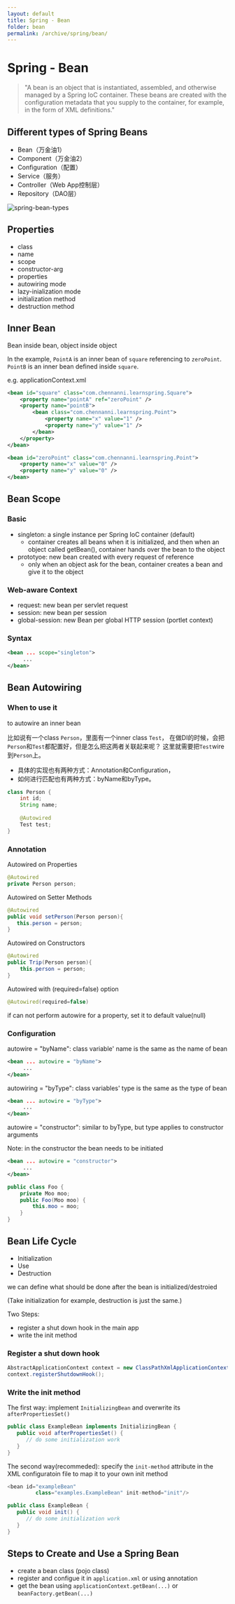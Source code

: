 ```yaml
---
layout: default
title: Spring - Bean
folder: bean
permalink: /archive/spring/bean/
---
```


# Spring - Bean

> "A bean is an object that is instantiated, assembled, and otherwise managed by a Spring IoC container. 
These beans are created with the configuration metadata that you supply to the container, for example, in the form of XML definitions."

## Different types of Spring Beans

- Bean（万金油1）
- Component（万金油2）
- Configuration（配置）
- Service（服务）
- Controller（Web App控制层）
- Repository（DAO层）

![spring-bean-types](img/spring-bean-types.png)

## Properties

- class
- name
- scope
- constructor-arg
- properties
- autowiring mode
- lazy-inialization mode
- initialization method
- destruction method

## Inner Bean

Bean inside bean, object inside object

In the example, `PointA` is an inner bean of `square` referencing to `zeroPoint`. 
`PointB` is an inner bean defined inside `square`.

e.g. applicationContext.xml

~~~ xml
<bean id="square" class="com.chennanni.learnspring.Square">
	<property name="pointA" ref="zeroPoint" />
	<property name="pointB">
		<bean class="com.chennanni.learnspring.Point">
			<property name="x" value="1" />
			<property name="y" value="1" />
		</bean>
	</property>
</bean>

<bean id="zeroPoint" class="com.chennanni.learnspring.Point">
	<property name="x" value="0" />
	<property name="y" value="0" />
</bean>
~~~

## Bean Scope

### Basic

- singleton: a single instance per Spring IoC container (default)
  - container creates all beans when it is initialized, and then when an object called getBean(), container hands over the bean to the object
- prototyoe: new bean created with every request of reference
  - only when an object ask for the bean, container creates a bean and give it to the object

### Web-aware Context

- request: new bean per servlet request
- session: new bean per session
- global-session: new Bean per global HTTP session (portlet context)

### Syntax

~~~ xml
<bean ... scope="singleton">
     ...
</bean>
~~~

## Bean Autowiring

### When to use it

to autowire an inner bean

比如说有一个class `Person`，里面有一个inner class `Test`，
在做DI的时候，会把`Person`和`Test`都配置好，但是怎么把这两者关联起来呢？
这里就需要把`Test`wire到`Person`上。

- 具体的实现也有两种方式：Annotation和Configuration，
- 如何进行匹配也有两种方式：byName和byType。

~~~ java
class Person {
	int id;
	String name;
	
	@Autowired
	Test test;
}
~~~

### Annotation

Autowired on Properties

~~~ java
@Autowired
private Person person;
~~~

Autowired on Setter Methods

~~~ java
@Autowired
public void setPerson(Person person){
   this.person = person;
}
~~~

Autowired on Constructors

~~~ java
@Autowired
public Trip(Person person){
	this.person = person;
}
~~~

Autowired with (required=false) option

~~~ java
@Autowired(required=false)
~~~

if can not perform autowire for a property, set it to default value(null)

### Configuration

autowire = "byName": class variable' name is the same as the name of bean

~~~ xml
<bean ... autowire = "byName">
     ...
</bean>
~~~

autowiring = "byType": class variables' type is the same as the type of bean

~~~ xml
<bean ... autowire = "byType">
     ...
</bean>
~~~

autowire = "constructor": similar to byType, but type applies to constructor arguments

Note: in the constructor the bean needs to be initiated

~~~ xml
<bean ... autowire = "constructor">
     ...
</bean>
~~~

~~~ java
public class Foo {
	private Moo moo;
	public Foo(Moo moo) {
		this.moo = moo;
	}
}
~~~

## Bean Life Cycle

- Initialization
- Use
- Destruction
 
we can define what should be done after the bean is initialized/destroied

(Take initialization for example, destruction is just the same.)

Two Steps:

- register a shut down hook in the main app
- write the init method

### Register a shut down hook

~~~ java
AbstractApplicationContext context = new ClassPathXmlApplicationContext("Beans.xml");
context.registerShutdownHook();
~~~

### Write the init method

The first way: implement `InitializingBean` and overwrite its `afterPropertiesSet()`

~~~ java
public class ExampleBean implements InitializingBean {
   public void afterPropertiesSet() {
      // do some initialization work
   }
}
~~~

The second way(recommeded): specify the `init-method` attribute in the XML configuratoin file to map it to your own init method

~~~ java
<bean id="exampleBean"
         class="examples.ExampleBean" init-method="init"/>

public class ExampleBean {
   public void init() {
      // do some initialization work
   }
}
~~~

## Steps to Create and Use a Spring Bean

- create a bean class (pojo class)
- register and configue it in `application.xml` or using annotation
- get the bean using `applicationContext.getBean(...)` or `beanFactory.getBean(...)`

